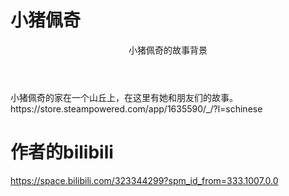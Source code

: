 # 小猪佩奇

<header>
  小猪佩奇的故事背景
</header>
小猪佩奇的家在一个山丘上，在这里有她和朋友们的故事。
https://store.steampowered.com/app/1635590/_/?l=schinese

# 作者的bilibili
https://space.bilibili.com/323344299?spm_id_from=333.1007.0.0
